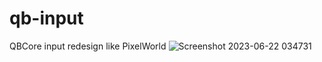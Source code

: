 # qb-input
QBCore input redesign like PixelWorld
![Screenshot 2023-06-22 034731](https://github.com/Slaydeath7559/qb-input/assets/137230580/c7b36cfd-6015-4461-82e9-fb65a6a71add)
